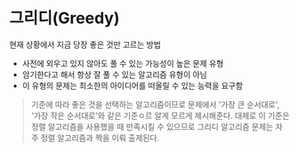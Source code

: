 # 그리디(Greedy)

현재 상황에서 지금 당장 좋은 것만 고르는 방법

- 사전에 외우고 있지 않아도 풀 수 있는 가능성이 높은 문제 유형
- 암기한다고 해서 항상 잘 풀 수 있는 알고리즘 유형이 아님
- 이 유형의 문제는 최소한의 아이디어를 떠올릴 수 있는 능력을 요구함

> 기준에 따라 좋은 것을 선택하는 알고리즘이므로 문제에서 '가장 큰 순서대로', '가장 작은 순서대로'와 같은 기준ㅇ르 알게 모르게 제시해준다. 대체로 이 기준은 정렬 알고리즘을 사용했을 때 만족시킬 수 있으므로 그리디 알고리즘 문제는 자주 정렬 알고리즘과 짝을 이뤄 출제된다.
